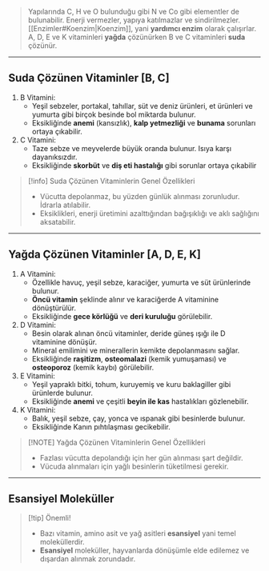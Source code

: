>Yapılarında C, H ve O bulunduğu gibi N ve Co gibi elementler de bulunabilir. Enerji vermezler, yapıya katılmazlar ve sindirilmezler. [[Enzimler#Koenzim|Koenzim]], yani **yardımcı enzim** olarak çalışırlar. A, D, E ve K vitaminleri **yağda** çözünürken B ve C vitaminleri **suda** çözünür.

___
## Suda Çözünen Vitaminler [B, C]
1. B Vitamini:
	- Yeşil sebzeler, portakal, tahıllar, süt ve deniz ürünleri, et ürünleri ve yumurta gibi birçok besinde bol miktarda bulunur.
	- Eksikliğinde **anemi** (kansızlık), **kalp yetmezliği** ve **bunama** sorunları ortaya çıkabilir.
2. C Vitamini:
	- Taze sebze ve meyvelerde büyük oranda bulunur. Isıya karşı dayanıksızdır.
	- Eksikliğinde **skorbüt** ve **diş eti hastalığı** gibi sorunlar ortaya çıkabilir

> [!info] Suda Çözünen Vitaminlerin Genel Özellikleri
> - Vücutta depolanmaz, bu yüzden günlük alınması zorunludur. İdrarla atılabilir.
> - Eksiklikleri, enerji üretimini azalttığından bağışıklığı ve aklı sağlığını aksatabilir.

___
## Yağda Çözünen Vitaminler [A, D, E, K]
1. A Vitamini:
	- Özellikle havuç, yeşil sebze, karaciğer, yumurta ve süt ürünlerinde bulunur.
	- **Öncü vitamin** şeklinde alınır ve karaciğerde A vitaminine dönüştürülür.
	- Eksikliğinde **gece körlüğü** ve **deri kuruluğu** görülebilir.
2. D Vitamini:
	- Besin olarak alınan öncü vitaminler, deride güneş ışığı ile D vitaminine dönüşür.
	- Mineral emilimini ve minerallerin kemikte depolanmasını sağlar.
	- Eksikliğinde **raşitizm**, **osteomalazi** (kemik yumuşaması) ve **osteoporoz** (kemik kaybı) görülebilir.
3. E Vitamini:
	- Yeşil yapraklı bitki, tohum, kuruyemiş ve kuru baklagiller gibi ürünlerde bulunur.
	- Eksikliğinde **anemi** ve çeşitli **beyin ile kas** hastalıkları gözlenebilir.
4. K Vitamini:
	- Balık, yeşil sebze, çay, yonca ve ıspanak gibi besinlerde bulunur.
	- Eksikliğinde Kanın pıhtılaşması gecikebilir.

> [!NOTE] Yağda Çözünen Vitaminlerin Genel Özellikleri
> - Fazlası vücutta depolandığı için her gün alınması şart değildir.
> - Vücuda alınmaları için yağlı besinlerin tüketilmesi gerekir.

___
## Esansiyel Moleküller

> [!tip] Önemli!
> - Bazı vitamin, amino asit ve yağ asitleri **esansiyel** yani temel moleküllerdir.
> - **Esansiyel** moleküller, hayvanlarda dönüşümle elde edilemez ve dışardan alınmak zorundadır.